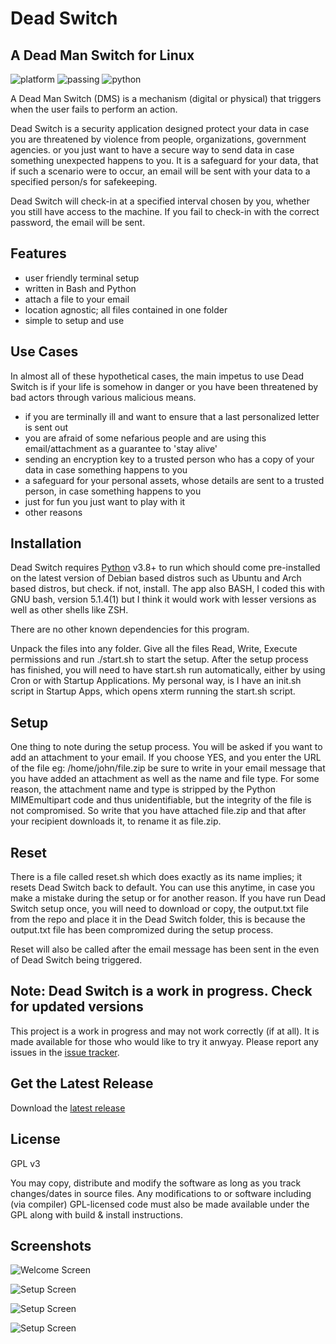 # Dead Switch
## A Dead Man Switch for Linux

![platform](https://img.shields.io/badge/platform-linux--64-lightgrey) ![passing](https://img.shields.io/badge/cli-passing-brightgreen) ![python](https://img.shields.io/badge/php-%3E%3D3.8-blue)

A Dead Man Switch (DMS) is a mechanism (digital or physical) that triggers when the user fails to perform an action.

Dead Switch is a security application designed protect your data in case you are threatened by violence from people, organizations, government agencies. or you just want to have a secure way to send data in case something unexpected happens to you. It is a safeguard for your data, that if such a scenario were to occur, an email will be sent with your data to a specified person/s for safekeeping. 

Dead Switch will check-in at a specified interval chosen by you, whether you still have access to the machine. If you fail to check-in with the correct password, the email will be sent.

## Features

- user friendly terminal setup
- written in Bash and Python
- attach a file to your email
- location agnostic; all files contained in one folder
- simple to setup and use

## Use Cases

In almost all of these hypothetical cases, the main impetus to use Dead Switch is if your life is somehow in danger or you have been threatened by bad actors through various malicious means. 

- if you are terminally ill and want to ensure that a last personalized letter is sent out
- you are afraid of some nefarious people and are using this email/attachment as a guarantee to 'stay alive'
- sending an encryption key to a trusted person who has a copy of your data in case something happens to you
- a safeguard for your personal assets, whose details are sent to a trusted person, in case something happens to you
- just for fun you just want to play with it
- other reasons

## Installation

Dead Switch requires [Python](https://www.python.org/) v3.8+ to run which should come pre-installed on the latest version of Debian based distros such as Ubuntu and Arch based distros, but check. if not, install. The app also BASH, I coded this with GNU bash, version 5.1.4(1) but I think it would work with lesser versions as well as other shells like ZSH. 

There are no other known dependencies for this program. 

Unpack the files into any folder. Give all the files Read, Write, Execute permissions and run ./start.sh to start the setup. After the setup process has finished, you will need to have start.sh run automatically, either by using Cron or with Startup Applications. My personal way, is I have an init.sh script in Startup Apps, which opens xterm running the start.sh script. 

## Setup

One thing to note during the setup process. You will be asked if you want to add an attachment to your email. If you choose YES, and you enter the URL of the file eg: /home/john/file.zip be sure to write in your email message that you have added an attachment as well as the name and file type. For some reason, the attachment name and type is stripped by the Python MIMEmultipart code and thus unidentifiable, but the integrity of the file is not compromised. So write that you have attached file.zip and that after your recipient downloads it, to rename it as file.zip.

## Reset

There is a file called reset.sh which does exactly as its name implies; it resets Dead Switch back to default. You can use this anytime, in case you make a mistake during the setup or for another reason. If you have run Dead Switch setup once, you will need to download or copy, the output.txt file from the repo and place it in the Dead Switch folder, this is because the output.txt file has been compromized during the setup process. 

Reset will also be called after the email message has been sent in the even of Dead Switch being triggered.

## Note: Dead Switch is a work in progress. Check for updated versions

This project is a work in progress and may not work correctly (if at all). It is made available for those who would like to try it anwyay. Please report any issues in the [issue
tracker](https://github.com/dimensionc132/deadswitch/issues).

## Get the Latest Release

Download the [latest release](https://github.com/dimensionc132/deadswitch/releases)

## License

GPL v3

You may copy, distribute and modify the software as long as you track changes/dates in source files. Any modifications to or software including (via compiler) GPL-licensed code must also be made available under the GPL along with build & install instructions.

## Screenshots

![Welcome Screen](https://raw.githubusercontent.com/dimensionc132/screenshots/main/1.jpg)

![Setup Screen](https://raw.githubusercontent.com/dimensionc132/screenshots/main/2.jpg)

![Setup Screen](https://raw.githubusercontent.com/dimensionc132/screenshots/main/3.jpg)

![Setup Screen](https://raw.githubusercontent.com/dimensionc132/screenshots/main/4.jpg)

